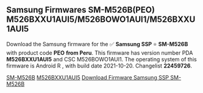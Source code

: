 <h2>Samsung Firmwares SM-M526B(PEO) M526BXXU1AUI5/M526BOWO1AUI1/M526BXXU1AUI5</h2>
Download the Samsung firmware for the ✅ <strong>Samsung SSP </strong> ⭐ <strong>SM-M526B</strong> with product code <strong>PEO</strong> <strong> from Peru</strong>. This firmware has version number PDA <strong>M526BXXU1AUI5</strong> and CSC M526BOWO1AUI1. The operating system of this firmware is Android R , with build date 2021-10-20. Changelist <strong>22459726</strong>.


[SM-M526B](https://samfirm.shop/samsung/model/SM-M526B)
[M526BXXU1AUI5](https://samfirm.shop/samsung/pda/M526BXXU1AUI5)
[Download Firmware Samsung SSP SM-M526B](https://samfirm.shop/samsung/firmware/466776)
